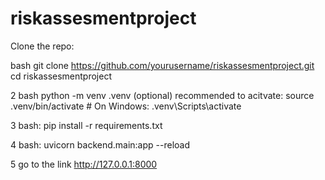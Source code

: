 # riskassesmentproject

Clone the repo:

bash
git clone https://github.com/yourusername/riskassesmentproject.git
cd riskassesmentproject


2 bash python -m venv .venv (optional) recommended
 to acitvate: source .venv/bin/activate      # On Windows: .venv\Scripts\activate


3 bash: pip install -r requirements.txt

4 bash: uvicorn backend.main:app --reload

5 go to the link http://127.0.0.1:8000
